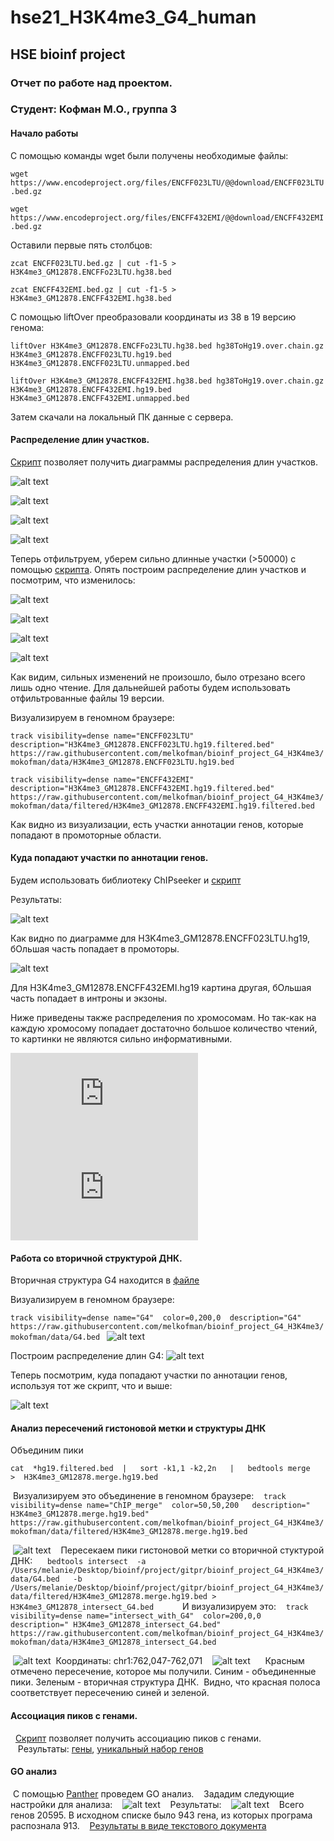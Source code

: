 # hse21_H3K4me3_G4_human
## HSE bioinf project
### Отчет по работе над проектом. 
### Студент: Кофман М.О., группа 3
#### Начало работы 
С помощью команды wget были получены необходимые файлы:

`wget https://www.encodeproject.org/files/ENCFF023LTU/@@download/ENCFF023LTU.bed.gz`

`wget https://www.encodeproject.org/files/ENCFF432EMI/@@download/ENCFF432EMI.bed.gz`

Оставили первые пять столбцов:

`zcat ENCFF023LTU.bed.gz | cut -f1-5 > H3K4me3_GM12878.ENCFFo23LTU.hg38.bed`

`zcat ENCFF432EMI.bed.gz | cut -f1-5 > H3K4me3_GM12878.ENCFF432EMI.hg38.bed`

С помощью liftOver преобразовали координаты из 38 в 19 версию генома:

`liftOver H3K4me3_GM12878.ENCFFo23LTU.hg38.bed hg38ToHg19.over.chain.gz H3K4me3_GM12878.ENCFF023LTU.hg19.bed H3K4me3_GM12878.ENCFF023LTU.unmapped.bed`

`liftOver H3K4me3_GM12878.ENCFF432EMI.hg38.bed hg38ToHg19.over.chain.gz H3K4me3_GM12878.ENCFF432EMI.hg19.bed H3K4me3_GM12878.ENCFF432EMI.unmapped.bed`

Затем скачали на локальный ПК данные с сервера. 

#### Распределение длин участков.

[Скрипт](https://github.com/melkofman/bioinf_project_G4_H3K4me3/blob/mokofman/src/len_hist.R) позволяет получить диаграммы распределения длин участков. 

![alt text](https://github.com/melkofman/bioinf_project_G4_H3K4me3/blob/mokofman/images/len_hist.H3K4me3_GM12878.ENCFF023LTU.hg19.png "H3K4me3_GM12878.ENCFF023.hg19 до фильтрации")

![alt text](https://github.com/melkofman/bioinf_project_G4_H3K4me3/blob/mokofman/images/len_hist.H3K4me3_GM12878.ENCFFo23LTU.hg38.png "H3K4me3_GM12878.ENCFFo23LTU.hg38 до фильтрации")

![alt text](https://github.com/melkofman/bioinf_project_G4_H3K4me3/blob/mokofman/images/len_hist.H3K4me3_GM12878.ENCFF432EMI.hg19.png "H3K4me3_GM12878.ENCFF432EMI.hg19 до фильтрации")

![alt text](https://github.com/melkofman/bioinf_project_G4_H3K4me3/blob/mokofman/images/len_hist.H3K4me3_GM12878.ENCFF432EMI.hg38.png "H3K4me3_GM12878.ENCFF432EMI.hg38 до фильтрации")

Теперь отфильтруем, уберем сильно длинные участки (>50000) с помощью [скрипта](https://github.com/melkofman/bioinf_project_G4_H3K4me3/blob/mokofman/src/filter_peaks.R).
Опять построим распределение длин участков и посмотрим, что изменилось: 

![alt text](https://github.com/melkofman/bioinf_project_G4_H3K4me3/blob/mokofman/images/len_hist.H3K4me3_GM12878.ENCFF023LTU.hg19.filtered.png "H3K4me3_GM12878.ENCFF023LTU.hg19 после фильтрации")

![alt text](https://github.com/melkofman/bioinf_project_G4_H3K4me3/blob/mokofman/images/len_hist.H3K4me3_GM12878.ENCFFo23LTU.hg38.filtered.png "H3K4me3_GM12878.ENCFF023LTU.hg38 после фильтрации")

![alt text](https://github.com/melkofman/bioinf_project_G4_H3K4me3/blob/mokofman/images/len_hist.H3K4me3_GM12878.ENCFF432EMI.hg19.filtered.png "H3K4me3_GM12878.ENCFF432EMI.hg19 после фильтрации")

![alt text](https://github.com/melkofman/bioinf_project_G4_H3K4me3/blob/mokofman/images/len_hist.H3K4me3_GM12878.ENCFF432EMI.hg38.filtered.png "H3K4me3_GM12878.ENCFF432EMI.hg38 после фильтрации")

Как видим, сильных изменений не произошло, было отрезано всего лишь одно чтение. 
Для дальнейшей работы будем использовать отфильтрованные файлы 19 версии. 

Визуализируем в геномном браузере: 

`track visibility=dense name="ENCFF023LTU"  description="H3K4me3_GM12878.ENCFF023LTU.hg19.filtered.bed"
https://raw.githubusercontent.com/melkofman/bioinf_project_G4_H3K4me3/mokofman/data/H3K4me3_GM12878.ENCFF023LTU.hg19.bed`

`track visibility=dense name="ENCFF432EMI" description="H3K4me3_GM12878.ENCFF432EMI.hg19.filtered.bed"
https://raw.githubusercontent.com/melkofman/bioinf_project_G4_H3K4me3/mokofman/data/filtered/H3K4me3_GM12878.ENCFF432EMI.hg19.filtered.bed`

Как видно из визуализации, есть участки аннотации генов, которые попадают в промоторные области. 

#### Куда попадают участки по аннотации генов. 
Будем использовать библиотеку ChIPseeker и [скрипт](https://github.com/melkofman/bioinf_project_G4_H3K4me3/blob/mokofman/src/peakAnno.R)

Результаты: 

![alt text](https://github.com/melkofman/bioinf_project_G4_H3K4me3/blob/mokofman/images/chip_seeker.H3K4me3_GM12878.ENCFF023LTU.hg19.filtered.plotAnnoPie.png "H3K4me3_GM12878.ENCFF023LTU.hg19")

Как видно по диаграмме для H3K4me3_GM12878.ENCFF023LTU.hg19, бОльшая часть попадает в промоторы. 

![alt text](https://github.com/melkofman/bioinf_project_G4_H3K4me3/blob/mokofman/images/chip_seeker.H3K4me3_GM12878.ENCFF432EMI.hg19.filtered.plotAnnoPie.png "H3K4me3_GM12878.ENCFF432EMI.hg19")

Для H3K4me3_GM12878.ENCFF432EMI.hg19 картина другая, бОльшая часть попадает в интроны и экзоны. 

Ниже приведены также распределения по хромосомам. Но так-как на каждую хромосому попадает достаточно большое количество чтений, то картинки не являются сильно информативными. 

![alt text](https://github.com/melkofman/bioinf_project_G4_H3K4me3/blob/mokofman/images/chip_seeker.H3K4me3_GM12878.ENCFF023LTU.hg19.filtered.covplot.pdf "H3K4me3_GM12878.ENCFF023LTU.hg19 по хромосомам")
![alt text](https://github.com/melkofman/bioinf_project_G4_H3K4me3/blob/mokofman/images/chip_seeker.H3K4me3_GM12878.ENCFF432EMI.hg19.filtered.covplot.pdf "H3K4me3_GM12878.ENCFF432EMI.hg19 по хромосомам")


#### Работа со вторичной структурой ДНК.
Вторичная структура G4 находится в [файле](https://github.com/melkofman/bioinf_project_G4_H3K4me3/blob/mokofman/data/G4.bed)

Визуализируем в геномном браузере: 

`track visibility=dense name="G4"  color=0,200,0  description="G4"
https://raw.githubusercontent.com/melkofman/bioinf_project_G4_H3K4me3/mokofman/data/G4.bed
`
![alt text](https://github.com/melkofman/bioinf_project_G4_H3K4me3/blob/mokofman/images/G4_genBr.png "визуализация G4 в геномном браузере")

Построим распределение длин G4:
![alt text](https://github.com/melkofman/bioinf_project_G4_H3K4me3/blob/mokofman/images/len_hist.G4.png " распределение длины")


Теперь посмотрим, куда попадают участки по аннотации генов, используя тот же скрипт, что и выше:

![alt text](https://github.com/melkofman/bioinf_project_G4_H3K4me3/blob/mokofman/images/chip_seeker.G4.plotAnnoPie.png "участки по аннотации")

#### Анализ пересечений гистоновой метки и структуры ДНК
Объединим пики

`cat  *hg19.filtered.bed  |   sort -k1,1 -k2,2n   |   bedtools merge   >  H3K4me3_GM12878.merge.hg19.bed`


 Визуализируем это объединение в геномном браузере: 
 
 `track visibility=dense name="ChIP_merge"  color=50,50,200   description=" H3K4me3_GM12878.merge.hg19.bed"
https://raw.githubusercontent.com/melkofman/bioinf_project_G4_H3K4me3/mokofman/data/filtered/H3K4me3_GM12878.merge.hg19.bed
`

 ![alt text](https://github.com/melkofman/bioinf_project_G4_H3K4me3/blob/mokofman/images/chipmerge.png "объединенные пики")
 
 Пересекаем пики гистоновой метки со вторичной стуктурой ДНК: 
 
 
 `bedtools intersect  -a /Users/melanie/Desktop/bioinf/project/gitpr/bioinf_project_G4_H3K4me3/data/G4.bed   -b  /Users/melanie/Desktop/bioinf/project/gitpr/bioinf_project_G4_H3K4me3/data/filtered/H3K4me3_GM12878.merge.hg19.bed >  H3K4me3_GM12878_intersect_G4.bed
 `
 
 
 
 И визуализируем это: 
 
 `track visibility=dense name="intersect_with_G4"  color=200,0,0  description=" H3K4me3_GM12878_intersect_G4.bed"
https://raw.githubusercontent.com/melkofman/bioinf_project_G4_H3K4me3/mokofman/data/H3K4me3_GM12878_intersect_G4.bed
`


 ![alt text](https://github.com/melkofman/bioinf_project_G4_H3K4me3/blob/mokofman/images/int_g_b.png "пересечение")
 Координаты: chr1:762,047-762,071
 
 ![alt text](https://github.com/melkofman/bioinf_project_G4_H3K4me3/blob/mokofman/images/intersect_genbr.png "пересечение")
 
 
 Красным отмечено пересечение, которое мы получили. Синим - объединенные пики. Зеленым - вторичная структура ДНК. 
 Видно, что красная полоса соответствует пересечению синей и зеленой. 
 
 
#### Ассоциация пиков с генами. 
  [Скрипт](https://github.com/melkofman/bioinf_project_G4_H3K4me3/blob/mokofman/src/ChIpPeakAnno.R) позволяет получить ассоциацию пиков с генами.  
 
 Результаты: [гены](https://github.com/melkofman/bioinf_project_G4_H3K4me3/blob/mokofman/data/H3K4me3_GM12878_intersect_G4.genes_uniq.txt), [уникальный набор генов](https://github.com/melkofman/bioinf_project_G4_H3K4me3/blob/mokofman/data/H3K4me3_GM12878_intersect_G4.genes.txt)
 
#### GO анализ
 С помощью [Panther](http://pantherdb.org/) проведем GO анализ. 
 
 Зададим следующие настройки для анализа: 
 
 ![alt text](https://github.com/melkofman/bioinf_project_G4_H3K4me3/blob/mokofman/images/pan_setup.png "настройки для go анализа")
 
 Результаты: 
 
 ![alt text](https://github.com/melkofman/bioinf_project_G4_H3K4me3/blob/mokofman/images/resultGO.png "результаты go анализа")
 
 Всего генов 20595. В исходном списке было 943 гена, из которых програма распознала 913. 
 
 [Результаты в виде текстового документа](https://github.com/melkofman/bioinf_project_G4_H3K4me3/blob/mokofman/data/analysis.txt)
 
 
 
 
 
 

